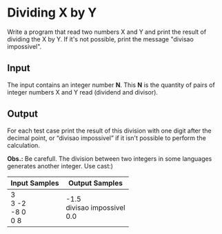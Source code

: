 # Dividing X by Y
Write a program that read two numbers X and Y and print the result of dividing the X by Y. If it's not possible, print the message "divisao impossivel".

## Input
The input contains an integer number **N**. This **N** is the quantity of pairs of integer numbers X and Y read (dividend and divisor).

## Output
For each test case print the result of this division with one digit after the decimal point, or “divisao impossivel” if it isn't possible to perform the calculation.

**Obs.:** Be carefull. The division between two integers in some languages generates another integer. Use cast:)

|        Input Samples        |            Output Samples           |
|-----------------------------|-------------------------------------|
| 3<br> 3 -2<br> -8 0<br> 0 8 | -1.5<br> divisao impossivel<br> 0.0 |